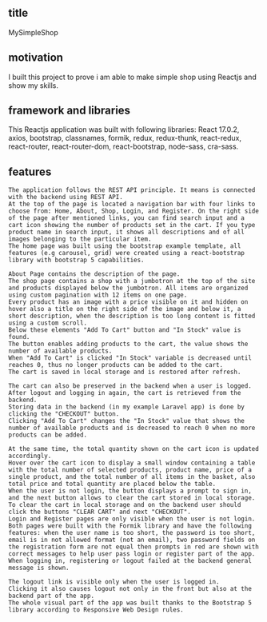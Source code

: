 ## title
MySimpleShop

## motivation
I built this project to prove i am able to make simple shop using Reactjs and show my skills.

## framework and libraries
This Reactjs application was built with following libraries:
React 17.0.2, axios, bootstrap, classnames, formik, redux, redux-thunk, react-redux, react-router, react-router-dom, react-bootstrap, node-sass, cra-sass.

## features
    The application follows the REST API principle. It means is connected with the backend using REST API.
    At the top of the page is located a navigation bar with four links to choose from: Home, About, Shop, Login, and Register. On the right side of the page after mentioned links, you can find search input and a cart icon showing the number of products set in the cart. If you type product name in search input, it shows all descriptions and of all images belonging to the particular item.
    The home page was built using the bootstrap example template, all features (e.g carousel, grid) were created using a react-bootstrap library with bootstrap 5 capabilities.

    About Page contains the description of the page.
    The shop page contains a shop with a jumbotron at the top of the site and products displayed below the jumbotron. All items are organized using custom pagination with 12 items on one page.
    Every product has an image with a price visible on it and hidden on hover also a title on the right side of the image and below it, a short description, when the description is too long content is fitted using a custom scroll.
    Below these elements "Add To Cart" button and "In Stock" value is found.
    The button enables adding products to the cart, the value shows the number of available products.
    When "Add To Cart" is clicked "In Stock" variable is decreased until reaches 0, thus no longer products can be added to the cart.
    The cart is saved in local storage and is restored after refresh.

    The cart can also be preserved in the backend when a user is logged.
    After logout and logging in again, the cart is retrieved from the backend.
    Storing data in the backend (in my example Laravel app) is done by clicking the "CHECKOUT" button.
    Clicking "Add To Cart" changes the "In Stock" value that shows the number of available products and is decreased to reach 0 when no more products can be added.

    At the same time, the total quantity shown on the cart icon is updated accordingly.
    Hover over the cart icon to display a small window containing a table with the total number of selected products, product name, price of a single product, and the total number of all items in the basket, also total price and total quantity are placed below the table.
    When the user is not login, the button displays a prompt to sign in, and the next button allows to clear the cart stored in local storage.
    To clear the cart in local storage and on the backend user should click the buttons "CLEAR CART" and next "CHECKOUT".
    Login and Register pages are only visible when the user is not login.
    Both pages were built with the Formik library and have the following features: when the user name is too short, the password is too short, email is in not allowed format (not an email), two password fields on the registration form are not equal then prompts in red are shown with correct messages to help user pass login or register part of the app. When logging in, registering or logout failed at the backend general message is shown.

    The logout link is visible only when the user is logged in.
    Clicking it also causes logout not only in the front but also at the backend part of the app.
    The whole visual part of the app was built thanks to the Bootstrap 5 library according to Responsive Web Design rules.

    